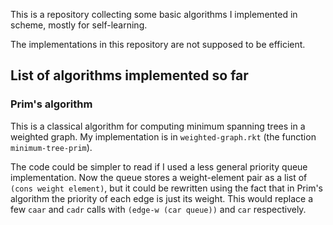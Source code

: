 This is a repository collecting some basic algorithms I implemented in scheme, mostly for self-learning.

The implementations in this repository are not supposed to be efficient.


## List of algorithms implemented so far


### Prim's algorithm
This is a classical algorithm for computing minimum spanning trees in a weighted graph.
My implementation is in `weighted-graph.rkt` (the function `minimum-tree-prim`).

The code could be simpler to read if I used a less general priority queue implementation.
Now the queue stores a weight-element pair as a list of `(cons weight element)`, but it could be rewritten using the fact that in Prim's algorithm the priority of each edge is just its weight.
This would replace a few `caar` and `cadr` calls with `(edge-w (car queue))` and `car` respectively.

